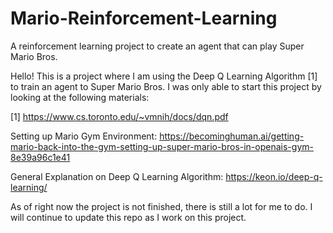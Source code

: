 # Mario-Reinforcement-Learning
A reinforcement learning project to create an agent that can play Super Mario Bros.

Hello! This is a project where I am using the Deep Q Learning Algorithm [1] to train an agent to Super Mario Bros. 
I was only able to start this project by looking at the following materials: 

[1] https://www.cs.toronto.edu/~vmnih/docs/dqn.pdf

Setting up Mario Gym Environment: https://becominghuman.ai/getting-mario-back-into-the-gym-setting-up-super-mario-bros-in-openais-gym-8e39a96c1e41

General Explanation on Deep Q Learning Algorithm: https://keon.io/deep-q-learning/

As of right now the project is not finished, there is still a lot for me to do. I will continue to update this repo as I work on this project.
